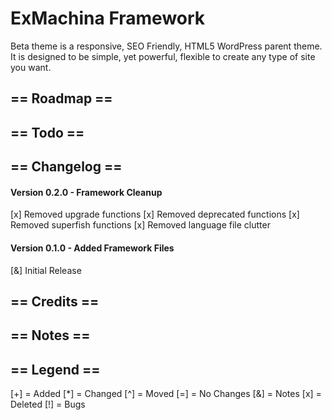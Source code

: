 ExMachina Framework
===================
Beta theme is a responsive, SEO Friendly, HTML5 WordPress parent theme. It is designed to be simple, yet powerful, flexible to create any type of site you want.

== Roadmap ==
-------------



== Todo ==
----------

== Changelog ==
---------------
#### Version 0.2.0 - Framework Cleanup
[x] Removed upgrade functions
[x] Removed deprecated functions
[x] Removed superfish functions
[x] Removed language file clutter

#### Version 0.1.0 - Added Framework Files
[&] Initial Release

== Credits ==
-------------

== Notes ==
-----------

== Legend ==
------------
[+] = Added
[*] = Changed
[^] = Moved
[=] = No Changes
[&] = Notes
[x] = Deleted
[!] = Bugs